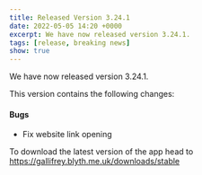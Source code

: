 ```yaml
---
title: Released Version 3.24.1
date: 2022-05-05 14:20 +0000
excerpt: We have now released version 3.24.1.
tags: [release, breaking news]
show: true
---
```


We have now released version 3.24.1.

This version contains the following changes:

#### Bugs

* Fix website link opening


To download the latest version of the app head to <https://gallifrey.blyth.me.uk/downloads/stable>
